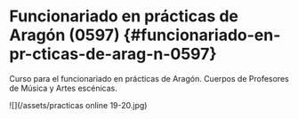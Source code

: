 # Funcionariado en prácticas de Aragón \(0597\) {#funcionariado-en-pr-cticas-de-arag-n-0597}



Curso para el funcionariado en prácticas de Aragón. Cuerpos de Profesores de Música y Artes escénicas.

![](/assets/practicas online 19-20.jpg)




